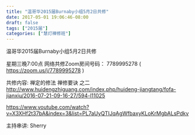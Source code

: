 ```yaml
---
title: "温哥华2015届Burnaby小组5月2日共修"
date: 2017-05-01 19:06:46-08:00
draft: false
tags: ["2015届"]
categories: ["慧灯禅修班"]
---
```

温哥华2015届Burnaby小组5月2日共修

星期三晚7:00点
网络共修Zoom房间号码： 7789995278 ( https://zoom.us/j/7789995278 )

共修内容:
禅定的修法 禅修要诀 之二
http://www.huidengzhiguang.com/index.php/huideng-jiangtang/fofa-jianxiu/2016-07-21-09-16-27/594-l11025

https://www.youtube.com/watch?v=X3XHf2t37bA&index=3&list=PL7aUyQTIJqAgWfbaxyKLoKrMgbALsPdkv

主持串讲: Sherry
